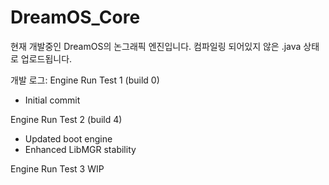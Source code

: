 # DreamOS_Core
현재 개발중인 DreamOS의 논그래픽 엔진입니다.
컴파일링 되어있지 않은 .java 상태로 업로드됩니다.

개발 로그:
Engine Run Test 1 (build 0)
- Initial commit

Engine Run Test 2 (build 4)
- Updated boot engine
- Enhanced LibMGR stability

Engine Run Test 3 WIP
